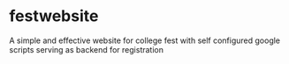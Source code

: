 # festwebsite
A simple and effective website for college fest with self configured google scripts serving as backend for registration
